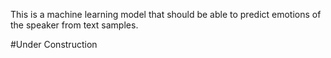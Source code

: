 This is a machine learning model that should be able to predict emotions of the speaker from text samples.

#Under Construction